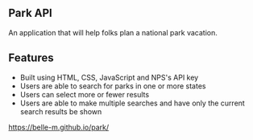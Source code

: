 ## Park API
An application that will help folks plan a national park vacation.

## Features 
* Built using HTML, CSS, JavaScript and NPS's API key
* Users are able to search for parks in one or more states
* Users can select more or fewer results
* Users are able to make multiple searches and have only the current search results be shown


https://belle-m.github.io/park/
